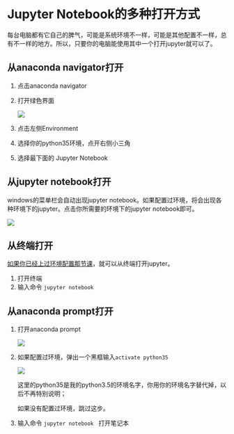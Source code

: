 # Jupyter Notebook的多种打开方式

每台电脑都有它自己的脾气，可能是系统环境不一样，可能是其他配置不一样，总有不一样的地方。所以，只要你的电脑能使用其中一个打开jupyter就可以了。

## 从anaconda navigator打开

1. 点击anaconda navigator

2. 打开绿色界面

   ![](https://github.com/YZHANG1270/Girls-In-AI/blob/master/others/pics/ml_diary/print/010.jpg?raw=true)

3. 点击左侧Environment

4. 选择你的python35环境，点开右侧小三角

5. 选择最下面的 Jupyter Notebook



## 从jupyter notebook打开

windows的菜单栏会自动出现jupyter notebook。如果配置过环境，将会出现各种环境下的jupyter。点击你所需要的环境下的jupyter notebook即可。

![](https://github.com/YZHANG1270/Girls-In-AI/blob/master/others/pics/tools/anaconda/jupyter/jupyter.png?raw=true)



## 从终端打开

[如果你已经上过环境配置那节课](https://github.com/YZHANG1270/Girls-In-AI/tree/master/machine_learning_diary/day-2)，就可以从终端打开jupyter。

1. 打开终端
2. 输入命令 ```jupyter notebook ```



## 从anaconda prompt打开

1. 打开anaconda prompt

   ![](https://github.com/YZHANG1270/Girls-In-AI/blob/master/others/pics/ml_diary/env_config/win/002.jpg?raw=true)

2. 如果配置过环境，弹出一个黑框输入```activate python35 ```

   ![](https://github.com/YZHANG1270/Girls-In-AI/blob/master/others/pics/ml_diary/env_config/win/008.png?raw=true)

   这里的python35是我的python3.5的环境名字，你用你的环境名字替代掉，以后不再特别说明；

   如果没有配置过环境，跳过这步。

3. 输入命令 ```jupyter notebook ``` 打开笔记本
